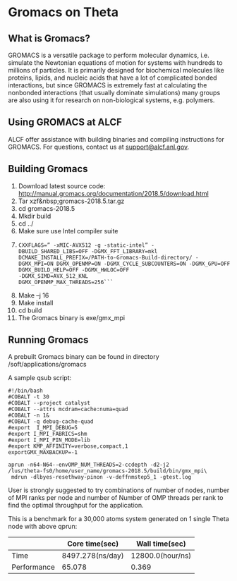 # Gromacs on Theta

## What is Gromacs?
GROMACS is a versatile package to perform molecular dynamics, i.e. simulate the Newtonian equations of motion for systems with hundreds to millions of particles. It is primarily designed for biochemical molecules like proteins, lipids, and nucleic acids that have a lot of complicated bonded interactions, but since GROMACS is extremely fast at calculating the nonbonded interactions (that usually dominate simulations) many groups are also using it for research on non-biological systems, e.g. polymers.

## Using GROMACS at ALCF
ALCF offer assistance with building binaries and compiling instructions for GROMACS. For questions, contact us at support@alcf.anl.gov.

## Building Gromacs

1. Download latest source code: http://manual.gromacs.org/documentation/2018.5/download.html
2. Tar xzf&amp;nbsp;gromacs-2018.5.tar.gz
3. cd gromacs-2018.5
4. Mkdir build
5. cd ../
6. Make sure use Intel compiler suite
7. ```CmakeCC=cc CXX=CC CFLAGS=” -xMIC-AVX512 -g -static-intel” 
   CXXFLAGS=” -xMIC-AVX512 -g -static-intel” -
   DBUILD_SHARED_LIBS=OFF -DGMX_FFT_LIBRARY=mkl
   DCMAKE_INSTALL_PREFIX=/PATH-to-Gromacs-Build-directory/ -
   DGMX_MPI=ON DGMX_OPENMP=ON -DGMX_CYCLE_SUBCOUNTERS=ON -DGMX_GPU=OFF 
   DGMX_BUILD_HELP=OFF -DGMX_HWLOC=OFF 
   -DGMX_SIMD=AVX_512_KNL 
   DGMX_OPENMP_MAX_THREADS=256```
8. Make –j 16
9. Make install
10. cd build
11. The Gromacs binary is exe/gmx_mpi

## Running Gromacs
A prebuilt Gromacs binary can be found in directory /soft/applications/gromacs

A sample qsub script:
```
#!/bin/bash
#COBALT -t 30 
#COBALT --project catalyst 
#COBALT --attrs mcdram=cache:numa=quad 
#COBALT -n 1& 
#COBALT -q debug-cache-quad 
#export  I_MPI_DEBUG=5 
#export I_MPI_FABRICS=shm 
#export I_MPI_PIN_MODE=lib 
#export KMP_AFFINITY=verbose,compact,1 
exportGMX_MAXBACKUP=-1 

aprun -n64-N64--envOMP_NUM_THREADS=2-ccdepth -d2-j2
/lus/theta-fs0/home/user_name/gromacs-2018.5/build/bin/gmx_mpi\
 mdrun -dlbyes-resethway-pinon -v-deffnmstep5_1 -gtest.log
 ```
User is strongly suggested to try combinations of number of nodes, number of MPI ranks per node and number of Number of OMP threads per rank to find the optimal throughput for the application.

This is a benchmark for a 30,000 atoms system generated on 1 single Theta node with above qprun:

|   | Core time(sec)| Wall time(sec) |
| ----------- | ----------- | ----------- |
| Time | 8497.278(ns/day) | 12800.0(hour/ns) |
| Performance | 65.078 | 0.369	 |

 
 
